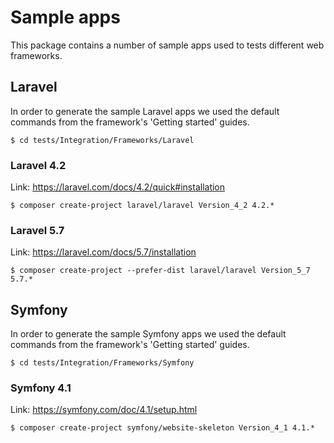 # Sample apps

This package contains a number of sample apps used to tests different web frameworks.

## Laravel

In order to generate the sample Laravel apps we used the default commands from the framework's 'Getting started' guides.

    $ cd tests/Integration/Frameworks/Laravel

### Laravel 4.2

Link: https://laravel.com/docs/4.2/quick#installation

    $ composer create-project laravel/laravel Version_4_2 4.2.*

### Laravel 5.7

Link: https://laravel.com/docs/5.7/installation

    $ composer create-project --prefer-dist laravel/laravel Version_5_7 5.7.*

## Symfony

In order to generate the sample Symfony apps we used the default commands from the framework's 'Getting started' guides.

    $ cd tests/Integration/Frameworks/Symfony

### Symfony 4.1

Link: https://symfony.com/doc/4.1/setup.html

    $ composer create-project symfony/website-skeleton Version_4_1 4.1.*
